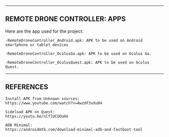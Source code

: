 ----------------
REMOTE DRONE CONTROLLER: APPS
----------------

Here are the app used for the project:

	-RemoteDroneController_Android.apk: APK to be used on Android smartphone or tablet devices
	
	-RemoteDroneController_OculusGo.apk: APK to be used on Oculus Go.
	
	-RemoteDroneController_OculusQuest.apk: APK to be used on Oculus Quest.
	
----------
REFERENCES
----------
	
	Install APK from Unknown sources:
	https://www.youtube.com/watch?v=AwzdF3vXu04

	Sideload APK on Quest:
	https://youtu.be/nlflUCGOuHo

	ADB Minimal:
	https://androidmtk.com/download-minimal-adb-and-fastboot-tool




